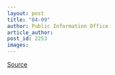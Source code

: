 ```yaml
---
layout: post
title: "04-09"
author: Public Information Office
article_author: 
post_id: 2253
images:
---
```



<p><a href="http://www1.ucsc.edu/currents/00-01/04-09/" title="Permalink to 04-09">Source</a></p>
